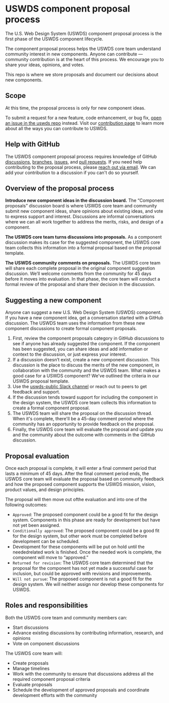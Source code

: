 # USWDS component proposal process

The U.S. Web Design System (USWDS) component proposal process is the first phase of the USWDS component lifecycle.

The component proposal process helps the USWDS core team understand community interest in new components. Anyone can contribute — community contribution is at the heart of this process. We encourage you to share your ideas, opinions, and votes.

This repo is where we store proposals and document our decisions about new components.

## Scope
At this time, the proposal process is only for new component ideas. 

To submit a request for a new feature, code enhancement, or bug fix, [open an issue in the uswds repo](https://github.com/uswds/uswds/issues/new/choose) instead. 
Visit our [contribution page](https://designsystem.digital.gov/about/contribute/) to learn more about all the ways you can contribute to USWDS.

## Help with GitHub
The USWDS component proposal process requires knowledge of GitHub
[discussions](https://docs.github.com/en/discussions/collaborating-with-your-community-using-discussions/collaborating-with-maintainers-using-discussions), 
[branches](https://docs.github.com/en/pull-requests/collaborating-with-pull-requests/proposing-changes-to-your-work-with-pull-requests/about-branches),
[issues](https://docs.github.com/en/issues/tracking-your-work-with-issues/creating-an-issue), 
and [pull requests](https://docs.github.com/en/pull-requests/collaborating-with-pull-requests/proposing-changes-to-your-work-with-pull-requests/about-pull-requests). 
If you need help contributing to the proposal process, please [reach out via email](mailto:designsystem.digital.gov). 
We can add your contribution to a discussion if you can't do so yourself.

## Overview of the proposal process

**Introduce new component ideas in the discussion board.**
The  “Component proposals” discussion board is where USWDS core team and community submit new component ideas, share opinions about existing ideas, and vote to express support and interest.
Discussions are informal conversations where we can all work together to address the merits, risks, and design of a component. 

**The USWDS core team turns discussions into proposals.**
As a component discussion makes its case for the suggested component, the USWDS core team collects this information into a formal proposal based on the proposal template.

**The USWDS community comments on proposals.**
The USWDS core team will share each complete proposal in the original component suggestion discussion. 
We’ll welcome comments from the community for 45 days before it moves into evaluation.
In that phase, the core team will conduct a formal review of the proposal and share their decision in the discussion.

## Suggesting a new component

Anyone can suggest a new U.S. Web Design System (USWDS) component. 
If you have a new component idea, get a conversation started with a GitHub discussion. 
The USWDS team uses the information from these new component discussions to create formal component proposals. 

1. First, review the component proposals category in GitHub discussions to see if anyone has already suggested the component.
   If the component has been suggested, you can share ideas and add information or context to the discussion, or just express your interest.
1. If a discussion doesn’t exist, create a new component discussion.
   This discussion is the place to discuss the merits of the new component, in collaboration with the community and the USWDS team.
   What makes a good case for a USWDS component?
   We've outlined the criteria in our USWDS proposal template.
1. Use the [uswds-public Slack channel](https://gsa-tts.slack.com/archives/C3F14AHSQ) or reach out to peers to get feedback and support. 
1. If the discussion tends toward support for including the component in the design system, the USWDS core team collects this information to create a formal component proposal.
1. The USWDS team will share the proposal on the discussion thread. When it's complete, there'll be a 45-day comment period where the community has an opportunity to provide feedback on the proposal.
1. Finally, the USWDS core team will evaluate the proposal and update you and the community about the outcome with comments in the GitHub discussion.

## Proposal evaluation

Once each proposal is complete, it will enter a final comment period that lasts a minimum of 45 days. 
After the final comment period ends, the USWDS core team will evaluate the proposal based on community feedback and how the proposed component supports the USWDS mission, vision, product values, and design principles.

The proposal will then move out ofthe evaluation and into one of the following outcomes:

- `Approved`: The proposed component could be a good fit for the design system.
  Components in this phase are ready for development but have not yet been assigned. 
- `Conditionally approved`: The proposed component could be a good fit for the design system, but other work must be completed before development can be scheduled.
- Development for these components will be put on hold until the neededrelated work is finished.
  Once the needed work is complete, the component will move to “approved.”
- `Returned for revision`: The USWDS core team determined that the proposal for the component has not yet made a successful case for inclusion,
  but could be approved with revisions and improvements.
- `Will not pursue`: The proposed component is not a good fit for the design system.
  We will neither assign nor develop these components for USWDS.

## Roles and responsibilities

Both the USWDS core team and community members can:

- Start discussions
- Advance existing discussions by contributing information, research, and opinions
- Vote on component discussions 

The USWDS core team will:

- Create proposals
- Manage timelines
- Work with the community to ensure that discussions address all the required component proposal criteria
- Evaluate proposals
- Schedule the development of approved proposals and coordinate development efforts with the community

